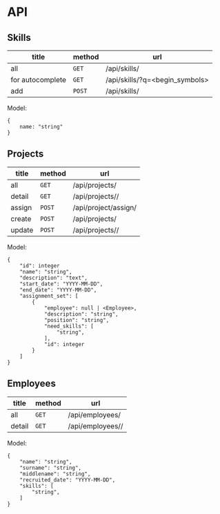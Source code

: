 # API

## Skills


| title | method | url |
| ----- | ------ | --- |
| all | `GET` | /api/skills/ |
| for autocomplete | `GET` | /api/skills/?q=<begin_symbols> |
| add | `POST` | /api/skills/ |


Model:

```
{
    name: "string"
}
```


## Projects


| title | method | url |
| ----- | ------ | --- |
| all | `GET` | /api/projects/ |
| detail | `GET` | /api/projects/<id>/ |
| assign | `POST` | /api/project/assign/ |
| create | `POST` | /api/projects/ |
| update | `POST` | /api/projects/<id>/ |

Model:

```
{
    "id": integer
    "name": "string",
    "description": "text",
    "start_date": "YYYY-MM-DD",
    "end_date": "YYYY-MM-DD",
    "assignment_set": [
        {
            "employee": null | <Employee>,
            "description": "string",
            "position": "string",
            "need_skills": [
                "string",
            ],
            "id": integer
        }
    ]
}
```

## Employees

| title | method | url |
| ----- | ------ | --- |
| all | `GET` | /api/employees/ |
| detail | `GET` | /api/employees/<id>/ |

Model:

```
{
    "name": "string",
    "surname": "string",
    "middlename": "string",
    "recruited_date": "YYYY-MM-DD",
    "skills": [
        "string",
    ]
}
```